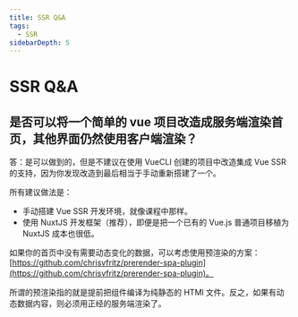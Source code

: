 ```yaml
---
title: SSR Q&A
tags:
  - SSR
sidebarDepth: 5
---
```

# SSR Q&A
## 是否可以将一个简单的 vue 项目改造成服务端渲染首页，其他界面仍然使用客户端渲染？

答：是可以做到的，但是不建议在使用 VueCLI 创建的项目中改造集成 Vue SSR 的支持，因为你发现改造到最后相当于手动重新搭建了一个。

所有建议做法是：

- 手动搭建 Vue SSR 开发环境，就像课程中那样。
- 使用 NuxtJS 开发框架（推荐），即便是把一个已有的 Vue.js 普通项目移植为 NuxtJS 成本也很低。

如果你的首页中没有需要动态变化的数据，可以考虑使用预渲染的方案：[https://github.com/chrisvfritz/prerender-spa-plugin](https://github.com/chrisvfritz/prerender-spa-plugin)。

所谓的预渲染指的就是提前把组件编译为纯静态的 HTMl 文件。反之，如果有动态数据内容，则必须用正经的服务端渲染了。
